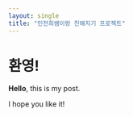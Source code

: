 ```yaml
---
layout: single
title: "민전희쌤이랑 친해지기 프로젝트"
---
```


# 환영!

**Hello**, this is my post.  

I hope you like it!  
